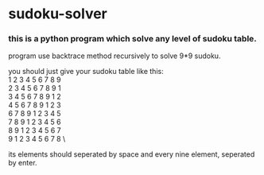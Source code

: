 # sudoku-solver
### this is a python program which solve any level of sudoku table.
program use backtrace method recursively to solve 9*9 sudoku.

you should just give your sudoku table like this:\
1 2 3 4 5 6 7 8 9 \
2 3 4 5 6 7 8 9 1 \
3 4 5 6 7 8 9 1 2 \
4 5 6 7 8 9 1 2 3 \
6 7 8 9 1 2 3 4 5 \
7 8 9 1 2 3 4 5 6 \
8 9 1 2 3 4 5 6 7 \
9 1 2 3 4 5 6 7 8 \

its elements should seperated by space and every nine element, seperated by enter.

